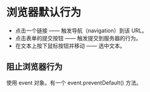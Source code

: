 # 浏览器默认行为

* 点击一个链接 —— 触发导航（navigation）到该 URL。
* 点击表单的提交按钮 —— 触发提交到服务器的行为。
* 在文本上按下鼠标按钮并移动 —— 选中文本。

## 阻止浏览器行为
使用 event 对象。有一个 event.preventDefault() 方法。
